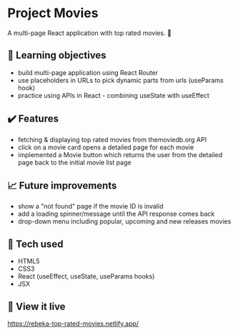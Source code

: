 # Project Movies

A multi-page React application with top rated movies. :movie_camera:

## :brain: Learning objectives
- build multi-page application using React Router
- use placeholders in URLs to pick dynamic parts from urls (useParams hook)
- practice using APIs in React - combining useState with useEffect

## :heavy_check_mark: Features
- fetching & displaying top rated movies from themoviedb.org API
- click on a movie card opens a detailed page for each movie
- implemented a Movie button which returns the user from the detailed page back to the initial movie list page

## :chart_with_upwards_trend: Future improvements
- show a "not found" page if the movie ID is invalid
- add a loading spinner/message until the API response comes back
- drop-down menu including popular, upcoming and new releases movies
 
## :robot: Tech used 
- HTML5
- CSS3
- React (useEffect, useState, useParams hooks)
- JSX

## :eyes: View it live
https://rebeka-top-rated-movies.netlify.app/
